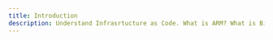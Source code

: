 ```yaml
---
title: Introduction
description: Understand Infrasrtucture as Code. What is ARM? What is Bicep? Understand Azure Developer CLI tooling. Use azd to deploy to Azure.
---
```

